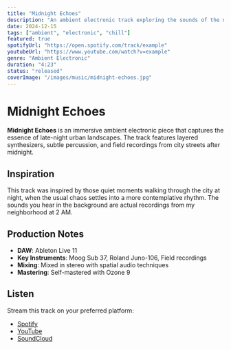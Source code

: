 ```yaml
---
title: "Midnight Echoes"
description: "An ambient electronic track exploring the sounds of the night"
date: 2024-12-15
tags: ["ambient", "electronic", "chill"]
featured: true
spotifyUrl: "https://open.spotify.com/track/example"
youtubeUrl: "https://www.youtube.com/watch?v=example"
genre: "Ambient Electronic"
duration: "4:23"
status: "released"
coverImage: "/images/music/midnight-echoes.jpg"
---
```


# Midnight Echoes

**Midnight Echoes** is an immersive ambient electronic piece that captures the essence of late-night urban landscapes. The track features layered synthesizers, subtle percussion, and field recordings from city streets after midnight.

## Inspiration

This track was inspired by those quiet moments walking through the city at night, when the usual chaos settles into a more contemplative rhythm. The sounds you hear in the background are actual recordings from my neighborhood at 2 AM.

## Production Notes

- **DAW**: Ableton Live 11
- **Key Instruments**: Moog Sub 37, Roland Juno-106, Field recordings
- **Mixing**: Mixed in stereo with spatial audio techniques
- **Mastering**: Self-mastered with Ozone 9

## Listen

Stream this track on your preferred platform:
- [Spotify](https://open.spotify.com/track/example)
- [YouTube](https://www.youtube.com/watch?v=example)
- [SoundCloud](https://soundcloud.com/example)